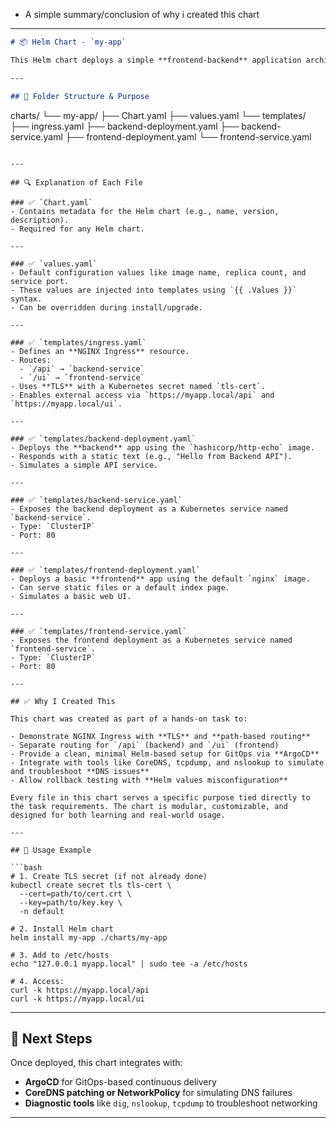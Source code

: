 * A simple summary/conclusion of why i created this chart

---

```markdown
# 📦 Helm Chart - `my-app`

This Helm chart deploys a simple **frontend-backend** application architecture in Kubernetes with **TLS-enabled Ingress** and **path-based routing**. It is a part of a larger GitOps + DNS Failure Simulation demo.

---

## 📁 Folder Structure & Purpose

```

charts/
└── my-app/
├── Chart.yaml
├── values.yaml
└── templates/
├── ingress.yaml
├── backend-deployment.yaml
├── backend-service.yaml
├── frontend-deployment.yaml
└── frontend-service.yaml

````

---

## 🔍 Explanation of Each File

### ✅ `Chart.yaml`
- Contains metadata for the Helm chart (e.g., name, version, description).
- Required for any Helm chart.

---

### ✅ `values.yaml`
- Default configuration values like image name, replica count, and service port.
- These values are injected into templates using `{{ .Values }}` syntax.
- Can be overridden during install/upgrade.

---

### ✅ `templates/ingress.yaml`
- Defines an **NGINX Ingress** resource.
- Routes:
  - `/api` → `backend-service`
  - `/ui` → `frontend-service`
- Uses **TLS** with a Kubernetes secret named `tls-cert`.
- Enables external access via `https://myapp.local/api` and `https://myapp.local/ui`.

---

### ✅ `templates/backend-deployment.yaml`
- Deploys the **backend** app using the `hashicorp/http-echo` image.
- Responds with a static text (e.g., "Hello from Backend API").
- Simulates a simple API service.

---

### ✅ `templates/backend-service.yaml`
- Exposes the backend deployment as a Kubernetes service named `backend-service`.
- Type: `ClusterIP`
- Port: 80

---

### ✅ `templates/frontend-deployment.yaml`
- Deploys a basic **frontend** app using the default `nginx` image.
- Can serve static files or a default index page.
- Simulates a basic web UI.

---

### ✅ `templates/frontend-service.yaml`
- Exposes the frontend deployment as a Kubernetes service named `frontend-service`.
- Type: `ClusterIP`
- Port: 80

---

## ✅ Why I Created This

This chart was created as part of a hands-on task to:

- Demonstrate NGINX Ingress with **TLS** and **path-based routing**
- Separate routing for `/api` (backend) and `/ui` (frontend)
- Provide a clean, minimal Helm-based setup for GitOps via **ArgoCD**
- Integrate with tools like CoreDNS, tcpdump, and nslookup to simulate and troubleshoot **DNS issues**
- Allow rollback testing with **Helm values misconfiguration**

Every file in this chart serves a specific purpose tied directly to the task requirements. The chart is modular, customizable, and designed for both learning and real-world usage.

---

## 🚀 Usage Example

```bash
# 1. Create TLS secret (if not already done)
kubectl create secret tls tls-cert \
  --cert=path/to/cert.crt \
  --key=path/to/key.key \
  -n default

# 2. Install Helm chart
helm install my-app ./charts/my-app

# 3. Add to /etc/hosts
echo "127.0.0.1 myapp.local" | sudo tee -a /etc/hosts

# 4. Access:
curl -k https://myapp.local/api
curl -k https://myapp.local/ui
````

---

## 🧩 Next Steps

Once deployed, this chart integrates with:

* **ArgoCD** for GitOps-based continuous delivery
* **CoreDNS patching or NetworkPolicy** for simulating DNS failures
* **Diagnostic tools** like `dig`, `nslookup`, `tcpdump` to troubleshoot networking

---
